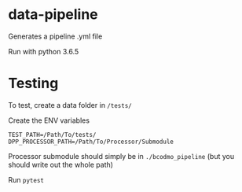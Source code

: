 # data-pipeline
Generates a pipeline .yml file

Run with python 3.6.5

# Testing

To test, create a data folder in `/tests/`


Create the ENV variables 
```
TEST_PATH=/Path/To/tests/
DPP_PROCESSOR_PATH=/Path/To/Processor/Submodule
```

Processor submodule should simply be in `./bcodmo_pipeline` (but you should write out the whole path)

Run `pytest`
